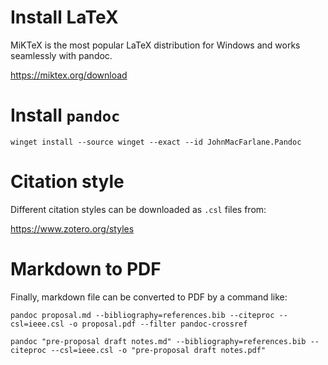 # Install LaTeX

MiKTeX is the most popular LaTeX distribution for Windows and works seamlessly with pandoc.

https://miktex.org/download

# Install `pandoc`

```
winget install --source winget --exact --id JohnMacFarlane.Pandoc
```

# Citation style

Different citation styles can be downloaded as `.csl` files from:

https://www.zotero.org/styles 

# Markdown to PDF

Finally, markdown file can be converted to PDF by a command like:

```
pandoc proposal.md --bibliography=references.bib --citeproc --csl=ieee.csl -o proposal.pdf --filter pandoc-crossref
```

```
pandoc "pre-proposal draft notes.md" --bibliography=references.bib --citeproc --csl=ieee.csl -o "pre-proposal draft notes.pdf"
```
